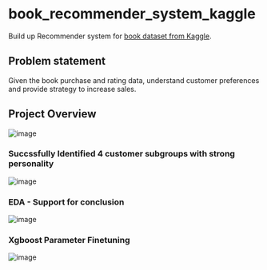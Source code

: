 # book_recommender_system_kaggle
Build up Recommender system for [book dataset from Kaggle](https://www.kaggle.com/datasets/thedevastator/book-recommender-system-itembased).

## Problem statement
Given the book purchase and rating data, understand customer preferences and provide strategy to increase sales. 

## Project Overview
![image](https://user-images.githubusercontent.com/62977715/215331477-df6d537b-0ee6-4bbb-8213-4735d2389f20.png)

### Succssfully Identified 4 customer subgroups with strong personality
![image](https://user-images.githubusercontent.com/62977715/215331522-4b2e5f3a-d2cf-4846-9610-830926c5389d.png)

### EDA - Support for conclusion
![image](https://user-images.githubusercontent.com/62977715/215331739-53628dae-ebf7-49df-8462-c3ebf7308d61.png)

### Xgboost Parameter Finetuning
![image](https://user-images.githubusercontent.com/62977715/215331782-1da35aad-4322-40a0-8568-431d52fe7a20.png)


